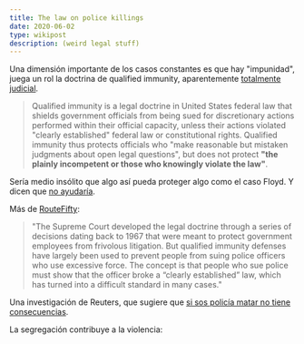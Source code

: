 ```yaml
---
title: The law on police killings
date: 2020-06-02
type: wikipost
description: (weird legal stuff)
---
```


Una dimensión importante de los casos constantes es que hay "impunidad", juega un rol la doctrina de qualified immunity, aparentemente [totalmente judicial](https://en.wikipedia.org/wiki/Qualified_immunity).

> Qualified immunity is a legal doctrine in United States federal law that shields government officials from being sued for discretionary actions performed within their official capacity, unless their actions violated "clearly established" federal law or constitutional rights. Qualified immunity thus protects officials who "make reasonable but mistaken judgments about open legal questions", but does not protect **"the plainly incompetent or those who knowingly violate the law"**.  

Sería medio insólito que algo así pueda proteger algo como el caso Floyd. Y dicen que [no ayudaría](https://t.co/JTR1JjWloz).

Más de [RouteFifty](https://www.routefifty.com/public-safety/2020/06/george-floyd-case-renews-calls-qualified-immunity-police/165821/): 

> "The Supreme Court developed the legal doctrine through a series of decisions dating back to 1967 that were meant to protect government employees from frivolous litigation. But qualified immunity defenses have largely been used to prevent people from suing police officers who use excessive force. The concept is that people who sue police must show that the officer broke a “clearly established” law, which has turned into a difficult standard in many cases."

Una investigación de Reuters, que sugiere que [si sos policía matar no tiene consecuencias](https://www.reuters.com/investigates/special-report/usa-police-immunity-scotus/). 

La segregación contribuye a la violencia: 


